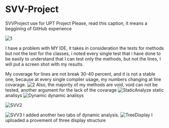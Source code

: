 # SVV-Project
SVVProject use for UPT Project
Please, read this caption, it means a beggining of GitHub experience

![1](https://user-images.githubusercontent.com/91960095/140621833-953f8350-de59-443c-8d3e-fd49ae59bfac.png)

I have a problem with MY IDE, it takes in consideration the tests for methods but not the test for the classes, i noted every single test that i have done to be easily to understand that I can test only the methods, but not the lines, I will put a screen shot with my results. 

My coverage for lines are not break 30-40 percent, and it is not a stable one, because at every single compiler usage,  my numbers changing at line covarage. 
![2](https://user-images.githubusercontent.com/91960095/140622011-88b6963d-a4d9-4229-99f7-ccca5775138a.png)
Also, the majority of my methods are void, void can not be tested, another argument for the lack of the covarage
![StaticAnalyze](https://user-images.githubusercontent.com/91960095/143680669-669de2fd-eb36-4f9a-a9e6-e267e64e1936.png)
static analisys
![Dynamic](https://user-images.githubusercontent.com/91960095/143680680-54c87817-d87b-4c40-832f-0018f89a4d0f.png)
dynamic analisys

![SVV2](https://user-images.githubusercontent.com/91960095/144493023-63206e2f-67af-4b56-8761-e27ccc120974.png)

![SVV3](https://user-images.githubusercontent.com/91960095/144493029-03d6de2f-761b-40e5-9a68-2cfb4b77eb0d.png)
I added another two tabs of dynamic analysis.
![TreeDisplay](https://user-images.githubusercontent.com/91960095/144711202-70fe3c2e-4fce-44a8-99b8-e7ed32f4f738.jpg)
I uploaded a provement of three display structure
